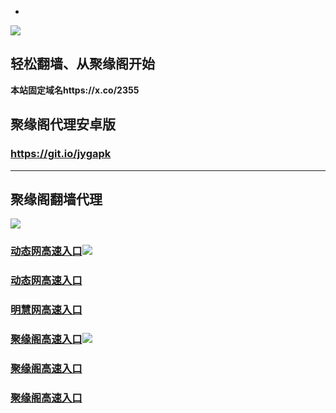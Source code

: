 * 
![](https://raw.githubusercontent.com/hao369/a/master/j.jpg)



## 轻松翻墙、从聚缘阁开始

**本站固定域名https://x.co/2355**



##  聚缘阁代理安卓版

### https://git.io/jygapk


***



## 聚缘阁翻墙代理 

![](https://raw.githubusercontent.com/hao369/a/master/wx2.jpg)


### [动态网高速入口](https://p6i8mhd8ob.execute-api.us-east-1.amazonaws.com/d2)![](https://raw.githubusercontent.com/hao369/a/master/jygdl.gif)

### [动态网高速入口](https://2y0i5dnxl2.execute-api.us-east-1.amazonaws.com/d3)


### [明慧网高速入口](https://jzvagsk4rl.execute-api.ap-northeast-2.amazonaws.com/dtt)


### [聚缘阁高速入口](https://160sqnkewa.execute-api.us-east-1.amazonaws.com/214)![](https://raw.githubusercontent.com/hao369/a/master/jyg.gif)

### [聚缘阁高速入口](https://36bomj7w19.execute-api.ap-northeast-2.amazonaws.com/2541)

### [聚缘阁高速入口](https://4mixjyclr7.execute-api.ap-northeast-2.amazonaws.com/j)
